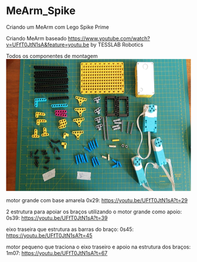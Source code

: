 # MeArm_Spike
Criando um  MeArm com Lego Spike Prime

Criando MeArm baseado https://www.youtube.com/watch?v=UFfT0JtN1sA&feature=youtu.be by TESSLAB Robotics

Todos os componentes de montagem<br>
<img src="img/allcomponents.jpeg" data-canonical-src="img/allcomponents.jpeg" width="640" height="360" />

motor grande com base amarela
0x29: https://youtu.be/UFfT0JtN1sA?t=29


2 estrutura para apoiar os braços utilizando o motor grande como apoio:
0s39: https://youtu.be/UFfT0JtN1sA?t=39

eixo traseira que estrutura as barras do braço:
0s45: https://youtu.be/UFfT0JtN1sA?t=45

motor pequeno que traciona o eixo traseiro e apoio na estrutura dos braços:
1m07: https://youtu.be/UFfT0JtN1sA?t=67




